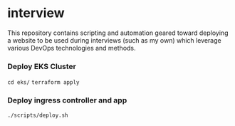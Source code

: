 # interview

This repository contains scripting and automation geared toward deploying a website to be used during interviews
(such as my own) which leverage various DevOps technologies and methods.

### Deploy EKS Cluster
`cd eks/`
`terraform apply`

### Deploy ingress controller and app
`./scripts/deploy.sh`
